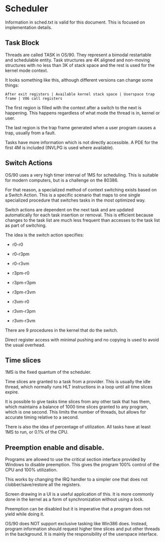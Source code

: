 # Scheduler

Information in sched.txt is valid for this document. This is focused on implementation details.

## Task Block

Threads are called TASK in OS/90. They represent a bimodal restartable and schedulable entity. Task structures are 4K aligned and non-moving structures with no less than 3K of stack space and the rest is used for the kernel mode context.

It looks something like this, although different versions can change some things:
```
After exit registers | Available kernel stack space | Userspace trap frame | V86 call registers
```

The first region is filled with the context after a switch to the next is happening. This happens regardless of what mode the thread is in, kernel or user.

The last region is the trap frame generated when a user program causes a trap, usually from a fault.

Tasks have more information which is not directly accessible. A PDE for the first 4M is included (INVLPG is used where available).

## Switch Actions

OS/90 uses a very high timer interval of 1MS for scheduling. This is suitable for modern computers, but is a challenge on the 80386.

For that reason, a specialized method of context switching exists based on a Switch Action. This is a specific scenario that maps to one single specialized procedure that switches tasks in the most optimized way.

Switch actions are dependent on the next task and are updated automatically for each task insertion or removal. This is efficient because changes to the task list are much less frequent than accesses to the task list as part of switching.

The idea is the switch action specifies:
- r0-r0
- r0-r3pm
- r0-r3vm

- r3pm-r0
- r3pm-r3pm
- r3pm-r3vm

- r3vm-r0
- r3vm-r3pm
- r3vm-r3vm

There are 9 procedures in the kernel that do the switch.

Direct register access with minimal pushing and no copying is used to avoid the usual overhead.

## Time slices

1MS is the fixed quantum of the scheduler.

Time slices are granted to a task from a provider. This is usually the idle thread, which normally runs HLT instructions in a loop until all time slices expire.

It is possible to give tasks time slices from any other task that has them, which maintains a balance of 1000 time slices granted to any program, which is one second. This limits the number of threads, but allows for accurate timing relative to a second.

There is also the idea of percentage of utilization. All tasks have at least 1MS to run, or 0.1% of the CPU.

## Preemption enable and disable.

Programs are allowed to use the critical section interface provided by Windows to disable preemption. This gives the program 100% control of the CPU and 100% utilization.

This works by changing the IRQ handler to a simpler one that does not clobber/save/restore all the registers.

Screen drawing in a UI is a useful application of this. It is more commonly done in the kernel as a form of synchronization without using a lock.

Preemption can be disabled but it is imperative that a program does not yield while doing it.

OS/90 does NOT support exclusive tasking like Win386 does. Instead, program information should request higher time slices and put other threads in the background. It is mainly the responsibility of the userspace interface.

